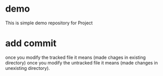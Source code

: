 # demo
This is simple demo repository for Project

# add commit
once you modify the tracked file it means (made chages in existing directory)
once you modify the untracked file it means (made changes in unexisting directory).